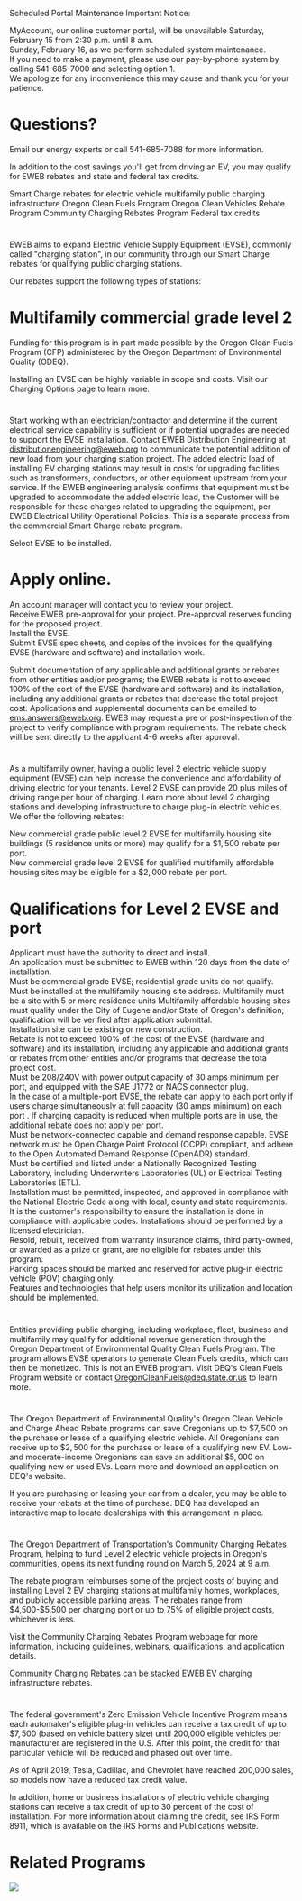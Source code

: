 Scheduled Portal Maintenance Important Notice:  

MyAccount, our online customer portal, will be unavailable Saturday, February 15 from 2:30 p.m. until 8 a.m.   
Sunday, February 16, as we perform scheduled system maintenance.   
If you need to make a payment, please use our pay-by-phone system by calling 541-685-7000 and selecting option 1.   
We apologize for any inconvenience this may cause and thank you for your patience.  

# Questions?  

Email our energy experts or call 541-685-7088 for more information.  

In addition to the cost savings you'll get from driving an EV, you may qualify for EWEB rebates and state and federal tax credits.  

Smart Charge rebates for electric vehicle multifamily public charging infrastructure Oregon Clean Fuels Program Oregon Clean Vehicles Rebate Program Community Charging Rebates Program Federal tax credits  

#  

EWEB aims to expand Electric Vehicle Supply Equipment (EVSE), commonly called "charging station", in our community through our Smart Charge rebates for qualifying public charging stations.  

Our rebates support the following types of stations:  

# Multifamily commercial grade level 2  

Funding for this program is in part made possible by the Oregon Clean Fuels Program (CFP) administered by the Oregon Department of Environmental Quality (ODEQ).  

Installing an EVSE can be highly variable in scope and costs. Visit our Charging Options page to learn more.  

#  

Start working with an electrician/contractor and determine if the current electrical service capability is sufficient or if potential upgrades are needed to support the EVSE installation. Contact EWEB Distribution Engineering at distributionengineering@eweb.org to communicate the potential addition of new load from your charging station project. The added electric load of installing EV charging stations may result in costs for upgrading facilities such as transformers, conductors, or other equipment upstream from your service. If the EWEB engineering analysis confirms that equipment must be upgraded to accommodate the added electric load, the Customer will be responsible for these charges related to upgrading the equipment, per EWEB Electrical Utility Operational Policies. This is a separate process from the commercial Smart Charge rebate program.  

Select EVSE to be installed.  

# Apply online.  

An account manager will contact you to review your project.   
Receive EWEB pre-approval for your project. Pre-approval reserves funding for the proposed project.   
Install the EVSE.   
Submit EVSE spec sheets, and copies of the invoices for the qualifying EVSE (hardware and software) and installation work.  

Submit documentation of any applicable and additional grants or rebates from other entities and/or programs; the EWEB rebate is not to exceed $100\%$ of the cost of the EVSE (hardware and software) and its installation, including any additional grants or rebates that decrease the total project cost. Applications and supplemental documents can be emailed to ems.answers@eweb.org. EWEB may request a pre or post-inspection of the project to verify compliance with program requirements. The rebate check will be sent directly to the applicant 4-6 weeks after approval.  

#  

As a multifamily owner, having a public level 2 electric vehicle supply equipment (EVSE) can help increase the convenience and affordability of driving electric for your tenants. Level 2 EVSE can provide 20 plus miles of driving range per hour of charging. Learn more about level 2 charging stations and developing infrastructure to charge plug-in electric vehicles. We offer the following rebates:  

New commercial grade public level 2 EVSE for multifamily housing site buildings (5 residence units or more) may qualify for a $\$1,500$ rebate per port.   
New commercial grade level 2 EVSE for qualified multifamily affordable housing sites may be eligible for a $\$2,000$ rebate per port.  

# Qualifications for Level 2 EVSE and port  

Applicant must have the authority to direct and install.   
An application must be submitted to EWEB within 120 days from the date of installation.   
Must be commercial grade EVSE; residential grade units do not qualify.   
Must be installed at the multifamily housing site address. Multifamily must be a site with 5 or more residence units Multifamily affordable housing sites must qualify under the City of Eugene and/or State of Oregon's definition; qualification will be verified after application submittal.   
Installation site can be existing or new construction.   
Rebate is not to exceed $100\%$ of the cost of the EVSE (hardware and software) and its installation, including any applicable and additional grants or rebates from other entities and/or programs that decrease the tota project cost.   
Must be 208/240V with power output capacity of 30 amps minimum per port, and equipped with the SAE J1772 or NACS connector plug.   
In the case of a multiple-port EVSE, the rebate can apply to each port only if users charge simultaneously at full capacity (30 amps minimum) on each port . If charging capacity is reduced when multiple ports are in use, the additional rebate does not apply per port.   
Must be network-connected capable and demand response capable. EVSE network must be Open Charge Point Protocol (OCPP) compliant, and adhere to the Open Automated Demand Response (OpenADR) standard.   
Must be certified and listed under a Nationally Recognized Testing Laboratory, including Underwriters Laboratories (UL) or Electrical Testing Laboratories (ETL).   
Installation must be permitted, inspected, and approved in compliance with the National Electric Code along with local, county and state requirements. It is the customer's responsibility to ensure the installation is done in compliance with applicable codes. Installations should be performed by a licensed electrician.   
Resold, rebuilt, received from warranty insurance claims, third party-owned, or awarded as a prize or grant, are no eligible for rebates under this program.   
Parking spaces should be marked and reserved for active plug-in electric vehicle (POV) charging only.   
Features and technologies that help users monitor its utilization and location should be implemented.  

#  

Entities providing public charging, including workplace, fleet, business and multifamily may qualify for additional revenue generation through the Oregon Department of Environmental Quality Clean Fuels Program.  The program allows EVSE operators to generate Clean Fuels credits, which can then be monetized. This is not an EWEB program. Visit DEQ's Clean Fuels Program website or contact OregonCleanFuels@deq.state.or.us to learn more.  

#  

The Oregon Department of Environmental Quality's Oregon Clean Vehicle and Charge Ahead Rebate programs can save Oregonians up to $\$7,500$ on the purchase or lease of a qualifying electric vehicle. All Oregonians can receive up to $\$2,500$ for the purchase or lease of a qualifying new EV. Low- and moderate-income Oregonians can save an additional $\$5,000$ on qualifying new or used EVs. Learn more and download an application on DEQ's website.  

If you are purchasing or leasing your car from a dealer, you may be able to receive your rebate at the time of purchase. DEQ has developed an interactive map to locate dealerships with this arrangement in place.  

#  

The Oregon Department of Transportation's Community Charging Rebates Program, helping to fund Level 2 electric vehicle projects in Oregon's communities, opens its next funding round on March 5, 2024 at 9 a.m.  

The rebate program reimburses some of the project costs of buying and installing Level 2 EV charging stations at multifamily homes, workplaces, and publicly accessible parking areas. The rebates range from \$4,500-\$5,500 per charging port or up to $75\%$ of eligible project costs, whichever is less.  

Visit the Community Charging Rebates Program webpage for more information, including guidelines, webinars, qualifications, and application details.  

Community Charging Rebates can be stacked EWEB EV charging infrastructure rebates.  

#  

The federal government's Zero Emission Vehicle Incentive Program means each automaker's eligible plug-in vehicles can receive a tax credit of up to $\$7,500$ (based on vehicle battery size) until 200,000 eligible vehicles per manufacturer are registered in the U.S. After this point, the credit for that particular vehicle will be reduced and phased out over time.  

As of April 2019, Tesla, Cadillac, and Chevrolet have reached 200,000 sales, so models now have a reduced tax credit value.  

In addition, home or business installations of electric vehicle charging stations can receive a tax credit of up to 30 percent of the cost of installation. For more information about claiming the credit, see IRS Form 8911, which is available on the IRS Forms and Publications website.  

# Related Programs  

![](images/020514930d8ab66b7595520ca12af920ead6b652d0130fe27506f873bb3cc379.jpg)  